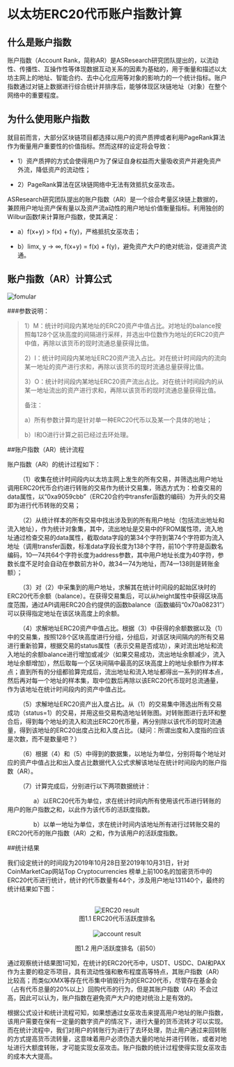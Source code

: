 # 以太坊ERC20代币账户指数计算

## 什么是账户指数
账户指数（Account Rank，简称AR）是ASResearch研究团队提出的，以流动性、传播性、互操作性等体现数据互动关系的因素为基础的，用于衡量和描述以太坊主网上的地址、智能合约、去中心化应用等对象的影响力的一个统计指标。账户指数通过对链上数据进行综合统计并排序后，能够体现区块链地址（对象）在整个网络中的重要程度。

## 为什么使用账户指数
就目前而言，大部分区块链项目都选择以用户的资产质押或者利用PageRank算法作为衡量用户重要性的价值指标。然而这样的设定将会导致：

- 1）资产质押的方式会使得用户为了保证自身权益而大量吸收资产并避免资产外流，降低资产的流动性；

- 2）PageRank算法在区块链网络中无法有效抵抗女巫攻击。

ASResearch研究团队提出的账户指数（AR）是一个综合考量区块链上数据的，兼顾用户地址资产保有量以及资产流a动性的用户地址价值衡量指标。利用独创的Wilbur函数f来计算账户指数，使其满足：

- a）f(x+y) > f(x) + f(y)，严格抵抗女巫攻击；

- b）limx, y → ∞, f(x+y) = f(x) + f(y)，避免资产大户的绝对统治，促进资产流通。

## 账户指数（AR）计算公式

![fomular](pic/fomular.png)

###参数说明：

> 1）M：统计时间段内某地址的ERC20资产中值占比。对地址的balance按照每128个区块高度的间隔进行采样，并选出中位数作为地址的ERC20资产中值，再除以该货币的现时流通总量获得比值。
> 
> 2）I：统计时间段内某地址ERC20资产流入占比。对在统计时间段内的流向某一地址的资产进行求和，再除以该货币的现时流通总量获得比值。
> 
> 3）O：统计时间段内某地址ERC20资产流出占比。对在统计时间段内的从某一地址流出的资产进行求和，再除以该货币的现时流通总量获得比值。
> 
> 备注：
> 
> a）所有参数计算均是针对单一种ERC20代币以及某一个具体的地址；
> 
> b）I和O进行计算之前已经过去环处理。

##账户指数（AR）统计流程

账户指数（AR）的统计过程如下：

&emsp;&emsp;（1）收集在统计时间段内以太坊主网上发生的所有交易，并筛选出用户地址调用ERC20代币合约进行转账的交易作为统计交易集，筛选方式为：检查交易的data属性，以“0xa9059cbb”（ERC20合约中transfer函数的编码）为开头的交易即为进行代币转账的交易；

&emsp;&emsp;（2）从统计样本的所有交易中找出涉及到的所有用户地址（包括流出地址和流入地址），作为统计对象集，其中，流出地址是交易中的FROM属性项，流入地址通过检查交易的data属性，截取data字段的第34个字符到第74个字符即为流入地址（调用transfer函数，标准data字段长度为138个字符，前10个字符是函数名编码，10—74共64个字符长度为address参数，其中用户地址长度为40字符，参数长度不足时会自动在参数前方补0，故34—74为地址，而74—138则是转账金额）；

&emsp;&emsp;（3）对（2）中采集到的用户地址，求解其在统计时间段的起始区块时的ERC20代币余额（balance）。在获得交易集后，可以从height属性中获得区块高度范围，通过API调用ERC20合约提供的函数balance（函数编码“0x70a08231”）可以获得指定地址在该区块高度上的余额。

&emsp;&emsp;（4）求解地址ERC20资产中值占比。根据（3）中获得的余额数据以及（1）中的交易集，按照128个区块高度进行分组，分组后，对该区块间隔内的所有交易进行重新验算，根据交易的status属性（表示交易是否成功），来对流出地址和流入地址的余额balance进行增加或减少（如果交易成功，流出地址余额减少，流入地址余额增加），然后取每一个区块间隔中最高的区块高度上的地址余额作为样本点；直到所有的分组都验算完成后，流出地址和流入地址都得出一系列的样本点，然后再对每一个地址的样本集，取中位数后再除以该ERC20代币现时总流通量，作为该地址在统计时间段内的资产中值占比。

&emsp;&emsp;（5）求解地址ERC20资产出入度占比。从（1）的交易集中筛选出所有交易成功（status=1）的交易，并用这些交易构造地址转账图。对转账图进行去环和整合后，得到每个地址的流入和流出ERC20代币量，再分别除以该代币的现时流通量，得到该地址的ERC20出度占比和入度占比。（疑问：所谓出度和入度指的应该是次数，而不是数量吧？）

&emsp;&emsp;（6）根据（4）和（5）中得到的数据集，以地址为单位，分别将每个地址对应的资产中值占比和出入度占比数据代入公式求解该地址在统计时间段内的账户指数（AR）。

&emsp;&emsp;（7）计算完成后，分别进行以下两项数据统计：

&emsp;&emsp;&emsp;&emsp; a）以ERC20代币为单位，求在统计时间内所有使用该代币进行转账的用户的账户指数之和，以此作为该代币的活跃度指数。

&emsp;&emsp;&emsp;&emsp; b）以单一地址为单位，求在统计时间内该地址所有进行过转账交易的ERC20代币的账户指数（AR）之和，作为该用户的活跃度指数。

##统计结果

我们设定统计的时间段为2019年10月28日至2019年10月31日，针对CoinMarketCap网站Top Cryptocurrencies 榜单上前100名的加密货币中的ERC20代币进行统计，统计的代币数量有44个，涉及用户地址131140个，最终的统计结果如下图：

<br>

<div style="text-align:center">

<img src="pic/ERC20_result.png" title="ERC20 result">

</div>

<div style="text-align:center">
图1.1 ERC20代币活跃度排名
</div>

<br>

<div style="text-align:center"><img src="pic/account_result.png" title="account result"></div>

<div style="text-align:center">

图1.2 用户活跃度排名（前50）

</div>

通过观察统计结果图1可知，在统计的ERC20代币中，USDT、USDC、DAI和PAX作为主要的稳定币项目，具有流动性强和散布程度高等特点，其账户指数（AR）比较高；而类似XMX等存在代币集中销毁行为的ERC20代币，尽管存在基金会（占有代币总量的20%以上）回购代币的行为，但是其账户指数（AR）不会过高，因此可以认为，账户指数在避免资产大户的绝对统治上是有效的。

根据公式设计和统计流程可知，如果想通过女巫攻击来提高用户地址的账户指数，该用户需要在保有一定量的数字资产的情况下，进行大量的货币流转才可以实现。而在统计流程中，我们对用户的转账行为进行了去环处理，防止用户通过来回转账的方式提高货币流转量，这意味着用户必须伪造大量的地址并进行转账，或者对地址进行大额度转账，才可能实现女巫攻击。账户指数的统计过程使得实现女巫攻击的成本大大提高。
